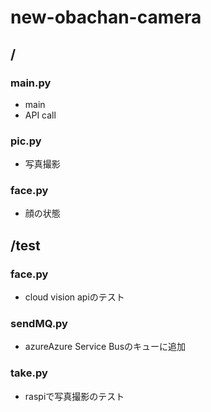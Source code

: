 # new-obachan-camera

## /
### main.py
- main
- API call

### pic.py
- 写真撮影

### face.py
- 顔の状態 

## /test
### face.py
- cloud vision apiのテスト
### sendMQ.py
- azureAzure Service Busのキューに追加
### take.py
- raspiで写真撮影のテスト